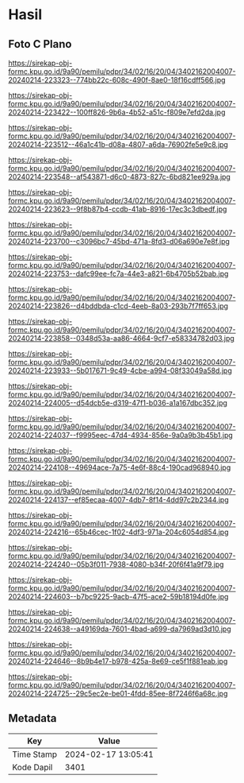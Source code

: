 # Hasil

## Foto C Plano

https://sirekap-obj-formc.kpu.go.id/9a90/pemilu/pdpr/34/02/16/20/04/3402162004007-20240214-223323--774bb22c-608c-490f-8ae0-18f16cdff566.jpg

https://sirekap-obj-formc.kpu.go.id/9a90/pemilu/pdpr/34/02/16/20/04/3402162004007-20240214-223422--100ff826-9b6a-4b52-a51c-f809e7efd2da.jpg

https://sirekap-obj-formc.kpu.go.id/9a90/pemilu/pdpr/34/02/16/20/04/3402162004007-20240214-223512--46a1c41b-d08a-4807-a6da-76902fe5e9c8.jpg

https://sirekap-obj-formc.kpu.go.id/9a90/pemilu/pdpr/34/02/16/20/04/3402162004007-20240214-223548--af543871-d6c0-4873-827c-6bd821ee929a.jpg

https://sirekap-obj-formc.kpu.go.id/9a90/pemilu/pdpr/34/02/16/20/04/3402162004007-20240214-223623--9f8b87b4-ccdb-41ab-8916-17ec3c3dbedf.jpg

https://sirekap-obj-formc.kpu.go.id/9a90/pemilu/pdpr/34/02/16/20/04/3402162004007-20240214-223700--c3096bc7-45bd-471a-8fd3-d06a690e7e8f.jpg

https://sirekap-obj-formc.kpu.go.id/9a90/pemilu/pdpr/34/02/16/20/04/3402162004007-20240214-223753--dafc99ee-fc7a-44e3-a821-6b4705b52bab.jpg

https://sirekap-obj-formc.kpu.go.id/9a90/pemilu/pdpr/34/02/16/20/04/3402162004007-20240214-223826--d4bddbda-c1cd-4eeb-8a03-293b7f7ff653.jpg

https://sirekap-obj-formc.kpu.go.id/9a90/pemilu/pdpr/34/02/16/20/04/3402162004007-20240214-223858--0348d53a-aa86-4664-9cf7-e58334782d03.jpg

https://sirekap-obj-formc.kpu.go.id/9a90/pemilu/pdpr/34/02/16/20/04/3402162004007-20240214-223933--5b017671-9c49-4cbe-a994-08f33049a58d.jpg

https://sirekap-obj-formc.kpu.go.id/9a90/pemilu/pdpr/34/02/16/20/04/3402162004007-20240214-224005--d54dcb5e-d319-47f1-b036-a1a167dbc352.jpg

https://sirekap-obj-formc.kpu.go.id/9a90/pemilu/pdpr/34/02/16/20/04/3402162004007-20240214-224037--f9995eec-47d4-4934-856e-9a0a9b3b45b1.jpg

https://sirekap-obj-formc.kpu.go.id/9a90/pemilu/pdpr/34/02/16/20/04/3402162004007-20240214-224108--49694ace-7a75-4e6f-88c4-190cad968940.jpg

https://sirekap-obj-formc.kpu.go.id/9a90/pemilu/pdpr/34/02/16/20/04/3402162004007-20240214-224137--ef85ecaa-4007-4db7-8f14-4dd97c2b2344.jpg

https://sirekap-obj-formc.kpu.go.id/9a90/pemilu/pdpr/34/02/16/20/04/3402162004007-20240214-224216--65b46cec-1f02-4df3-971a-204c6054d854.jpg

https://sirekap-obj-formc.kpu.go.id/9a90/pemilu/pdpr/34/02/16/20/04/3402162004007-20240214-224240--05b3f011-7938-4080-b34f-20f6f41a9f79.jpg

https://sirekap-obj-formc.kpu.go.id/9a90/pemilu/pdpr/34/02/16/20/04/3402162004007-20240214-224603--b7bc9225-9acb-47f5-ace2-59b18194d0fe.jpg

https://sirekap-obj-formc.kpu.go.id/9a90/pemilu/pdpr/34/02/16/20/04/3402162004007-20240214-224638--a49169da-7601-4bad-a699-da7969ad3d10.jpg

https://sirekap-obj-formc.kpu.go.id/9a90/pemilu/pdpr/34/02/16/20/04/3402162004007-20240214-224646--8b9b4e17-b978-425a-8e69-ce5f1f881eab.jpg

https://sirekap-obj-formc.kpu.go.id/9a90/pemilu/pdpr/34/02/16/20/04/3402162004007-20240214-224725--29c5ec2e-be01-4fdd-85ee-8f7246f6a68c.jpg


## Metadata

| Key        | Value               |
| ---------- | ------------------- |
| Time Stamp | 2024-02-17 13:05:41 |
| Kode Dapil | 3401                |



